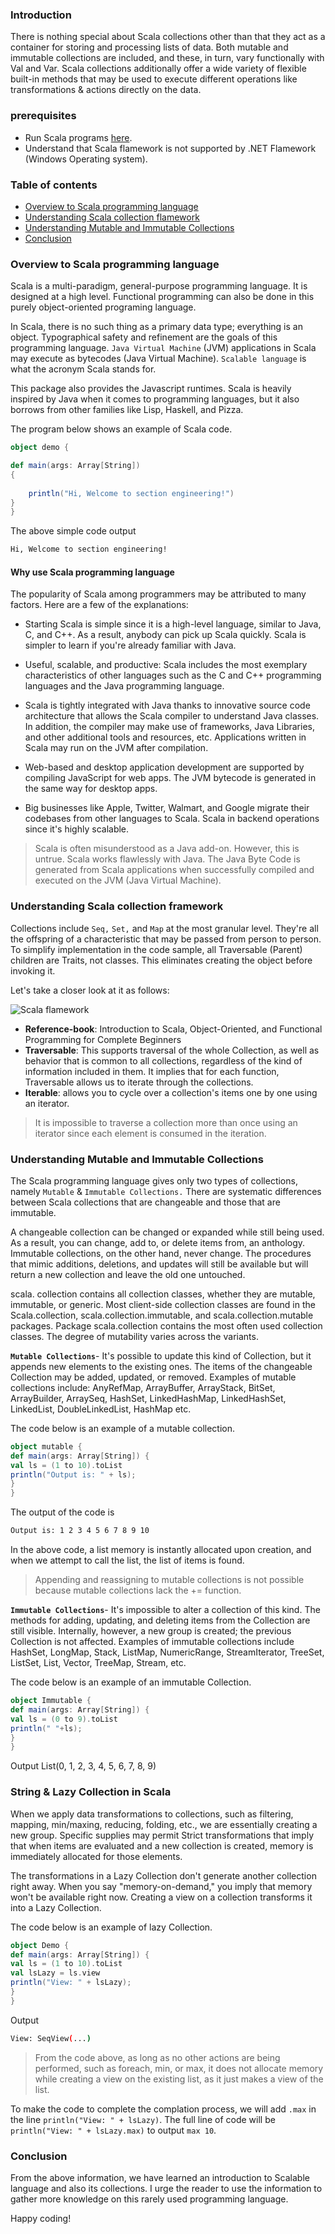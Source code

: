 ### Introduction
There is nothing special about Scala collections other than that they act as a container for storing and processing lists of data. Both mutable and immutable collections are included, and these, in turn, vary functionally with Val and Var. Scala collections additionally offer a wide variety of flexible built-in methods that may be used to execute different operations like transformations & actions directly on the data.

### prerequisites 
- Run Scala programs [here](https://scalafiddle.io/).
- Understand that Scala flamework is not supported by .NET Flamework (Windows Operating system).

### Table of contents
- [Overview to Scala programming language](#overview-to-scala-programming-language)
- [Understanding Scala collection flamework](#understanding-scala-collection-flamework)
- [Understanding Mutable and Immutable Collections](#understanding-mutable-and-immutable-collections)
- [Conclusion](#conclusion)

### Overview to Scala programming language
Scala is a multi-paradigm, general-purpose programming language. It is designed at a high level. Functional programming can also be done in this purely object-oriented programing language. 

In Scala, there is no such thing as a primary data type; everything is an object. Typographical safety and refinement are the goals of this programming language. `Java Virtual Machine` (JVM) applications in Scala may execute as bytecodes (Java Virtual Machine). `Scalable language` is what the acronym Scala stands for. 

This package also provides the Javascript runtimes. Scala is heavily inspired by Java when it comes to programming languages, but it also borrows from other families like Lisp, Haskell, and Pizza.

The program below shows an example of Scala code.

```Scala
object demo {

def main(args: Array[String])
{
    
    println("Hi, Welcome to section engineering!")
}
}

```

The above simple code output

```bash
Hi, Welcome to section engineering!
```

#### Why use Scala programming language
The popularity of Scala among programmers may be attributed to many factors. Here are a few of the explanations:

- Starting Scala is simple since it is a high-level language, similar to Java, C, and C++. As a result, anybody can pick up Scala quickly. Scala is simpler to learn if you're already familiar with Java.

- Useful, scalable, and productive: Scala includes the most exemplary characteristics of other languages such as the C and C++ programming languages and the Java programming language.

- Scala is tightly integrated with Java thanks to innovative source code architecture that allows the Scala compiler to understand Java classes. In addition, the compiler may make use of frameworks, Java Libraries, and other additional tools and resources, etc. Applications written in Scala may run on the JVM after compilation.

- Web-based and desktop application development are supported by compiling JavaScript for web apps. The JVM bytecode is generated in the same way for desktop apps.

- Big businesses like Apple, Twitter, Walmart, and Google migrate their codebases from other languages to Scala. Scala in backend operations since it's highly scalable.

> Scala is often misunderstood as a Java add-on. However, this is untrue. Scala works flawlessly with Java. The Java Byte Code is generated from Scala applications when successfully compiled and executed on the JVM (Java Virtual Machine).


### Understanding Scala collection framework

Collections include `Seq,` `Set,` and `Map` at the most granular level. They're all the offspring of a characteristic that may be passed from person to person. To simplify implementation in the code sample, all Traversable (Parent) children are Traits, not classes. This eliminates creating the object before invoking it.

Let's take a closer look at it as follows:

![Scala flamework](/engineering-education/getting-started-with-scala-collections/scala-flamework.png)

- **Reference-book**: Introduction to Scala, Object-Oriented, and Functional Programming for Complete Beginners
- **Traversable**: This supports traversal of the whole Collection, as well as behavior that is common to all collections, regardless of the kind of information included in them. It implies that for each function, Traversable allows us to iterate through the collections.
- **Iterable**: allows you to cycle over a collection's items one by one using an iterator.

> It is impossible to traverse a collection more than once using an iterator since each element is consumed in the iteration.

### Understanding Mutable and Immutable Collections
The Scala programming language gives only two types of collections, namely `Mutable` & `Immutable Collections.` There are systematic differences between Scala collections that are changeable and those that are immutable. 

A changeable collection can be changed or expanded while still being used. As a result, you can change, add to, or delete items from, an anthology. Immutable collections, on the other hand, never change. The procedures that mimic additions, deletions, and updates will still be available but will return a new collection and leave the old one untouched.

scala. collection contains all collection classes, whether they are mutable, immutable, or generic. Most client-side collection classes are found in the Scala.collection, scala.collection.immutable, and scala.collection.mutable packages. Package scala.collection contains the most often used collection classes. The degree of mutability varies across the variants.

**`Mutable Collections`**- It's possible to update this kind of Collection, but it appends new elements to the existing ones. The items of the changeable Collection may be added, updated, or removed. Examples of mutable collections include: AnyRefMap, ArrayBuffer, ArrayStack, BitSet, ArrayBuilder, ArraySeq, HashSet, LinkedHashMap, LinkedHashSet, LinkedList, DoubleLinkedList, HashMap etc.

The code below is an example of a mutable collection.

```scala
object mutable {
def main(args: Array[String]) {
val ls = (1 to 10).toList
println("Output is: " + ls);
}
}
```

The output of the code is 

```bash
Output is: 1 2 3 4 5 6 7 8 9 10
```
In the above code, a list memory is instantly allocated upon creation, and when we attempt to call the list, the list of items is found.

> Appending and reassigning to mutable collections is not possible because mutable collections lack the += function.

**`Immutable Collections`**- It's impossible to alter a collection of this kind. The methods for adding, updating, and deleting items from the Collection are still visible. Internally, however, a new group is created; the previous Collection is not affected. Examples of immutable collections include HashSet, LongMap, Stack, ListMap, NumericRange, StreamIterator, TreeSet, ListSet, List, Vector, TreeMap, Stream, etc.

The code below is an example of an immutable Collection.

```scala
object Immutable {
def main(args: Array[String]) {
val ls = (0 to 9).toList
println(" "+ls);
}
}
```

Output
List(0, 1, 2, 3, 4, 5, 6, 7, 8, 9)

### String & Lazy Collection in Scala
When we apply data transformations to collections, such as filtering, mapping, min/maxing, reducing, folding, etc., we are essentially creating a new group. Specific supplies may permit Strict transformations that imply that when items are evaluated and a new collection is created, memory is immediately allocated for those elements. 

The transformations in a Lazy Collection don't generate another collection right away. When you say "memory-on-demand," you imply that memory won't be available right now. Creating a view on a collection transforms it into a Lazy Collection.

The code below is an example of lazy Collection.

```scala
object Demo {
def main(args: Array[String]) {
val ls = (1 to 10).toList
val lsLazy = ls.view
println("View: " + lsLazy);
}
}
```

Output 

```bash
View: SeqView(...)
```

> From the code above, as long as no other actions are being performed, such as foreach, min, or max, it does not allocate memory while creating a view on the existing list, as it just makes a view of the list. 

To make the code to complete the complation process, we will add `.max` in the line `println("View: " + lsLazy)`. The full line of code will be `println("View: " + lsLazy.max)` to output `max 10`.

### Conclusion 
From the above information, we have learned an introduction to Scalable language and also its collections. I urge the reader to use the information to gather more knowledge on this rarely used programming language.

Happy coding!